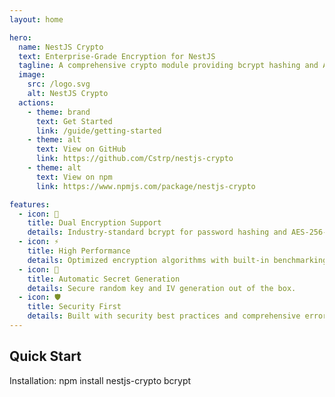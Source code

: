 ```yaml
---
layout: home

hero:
  name: NestJS Crypto
  text: Enterprise-Grade Encryption for NestJS
  tagline: A comprehensive crypto module providing bcrypt hashing and AES encryption with automatic secret generation, TypeScript support, and performance benchmarks.
  image:
    src: /logo.svg
    alt: NestJS Crypto
  actions:
    - theme: brand
      text: Get Started
      link: /guide/getting-started
    - theme: alt
      text: View on GitHub
      link: https://github.com/Cstrp/nestjs-crypto
    - theme: alt
      text: View on npm
      link: https://www.npmjs.com/package/nestjs-crypto

features:
  - icon: 🔐
    title: Dual Encryption Support
    details: Industry-standard bcrypt for password hashing and AES-256-CBC for reversible data encryption.
  - icon: ⚡
    title: High Performance
    details: Optimized encryption algorithms with built-in benchmarking tools.
  - icon: 🔑
    title: Automatic Secret Generation
    details: Secure random key and IV generation out of the box.
  - icon: 🛡️
    title: Security First
    details: Built with security best practices and comprehensive error handling.
---
```


## Quick Start

Installation: npm install nestjs-crypto bcrypt
